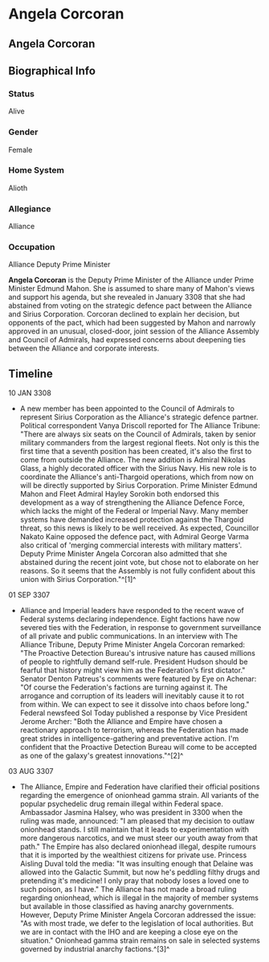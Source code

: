 # Angela Corcoran
## Angela Corcoran

		

## Biographical Info

### Status

Alive

### Gender

Female

### Home System

Alioth

### Allegiance

Alliance

### Occupation

Alliance Deputy Prime Minister

**Angela Corcoran** is the Deputy Prime Minister of the Alliance under Prime Minister Edmund Mahon. She is assumed to share many of Mahon's views and support his agenda, but she revealed in January 3308 that she had abstained from voting on the strategic defence pact between the Alliance and Sirius Corporation. Corcoran declined to explain her decision, but opponents of the pact, which had been suggested by Mahon and narrowly approved in an unusual, closed-door, joint session of the Alliance Assembly and Council of Admirals, had expressed concerns about deepening ties between the Alliance and corporate interests.

## Timeline

10 JAN 3308

- A new member has been appointed to the Council of Admirals to represent Sirius Corporation as the Alliance's strategic defence partner. Political correspondent Vanya Driscoll reported for The Alliance Tribune: "There are always six seats on the Council of Admirals, taken by senior military commanders from the largest regional fleets. Not only is this the first time that a seventh position has been created, it's also the first to come from outside the Alliance. The new addition is Admiral Nikolas Glass, a highly decorated officer with the Sirius Navy. His new role is to coordinate the Alliance's anti-Thargoid operations, which from now on will be directly supported by Sirius Corporation. Prime Minister Edmund Mahon and Fleet Admiral Hayley Sorokin both endorsed this development as a way of strengthening the Alliance Defence Force, which lacks the might of the Federal or Imperial Navy. Many member systems have demanded increased protection against the Thargoid threat, so this news is likely to be well received. As expected, Councillor Nakato Kaine opposed the defence pact, with Admiral George Varma also critical of 'merging commercial interests with military matters'. Deputy Prime Minister Angela Corcoran also admitted that she abstained during the recent joint vote, but chose not to elaborate on her reasons. So it seems that the Assembly is not fully confident about this union with Sirius Corporation."^[1]^

01 SEP 3307

- Alliance and Imperial leaders have responded to the recent wave of Federal systems declaring independence. Eight factions have now severed ties with the Federation, in response to government surveillance of all private and public communications. In an interview with The Alliance Tribune, Deputy Prime Minister Angela Corcoran remarked: "The Proactive Detection Bureau's intrusive nature has caused millions of people to rightfully demand self-rule. President Hudson should be fearful that history might view him as the Federation's first dictator." Senator Denton Patreus's comments were featured by Eye on Achenar: "Of course the Federation's factions are turning against it. The arrogance and corruption of its leaders will inevitably cause it to rot from within. We can expect to see it dissolve into chaos before long." Federal newsfeed Sol Today published a response by Vice President Jerome Archer: "Both the Alliance and Empire have chosen a reactionary approach to terrorism, whereas the Federation has made great strides in intelligence-gathering and preventative action. I'm confident that the Proactive Detection Bureau will come to be accepted as one of the galaxy's greatest innovations."^[2]^

03 AUG 3307

- The Alliance, Empire and Federation have clarified their official positions regarding the emergence of onionhead gamma strain. All variants of the popular psychedelic drug remain illegal within Federal space. Ambassador Jasmina Halsey, who was president in 3300 when the ruling was made, announced: "I am pleased that my decision to outlaw onionhead stands. I still maintain that it leads to experimentation with more dangerous narcotics, and we must steer our youth away from that path." The Empire has also declared onionhead illegal, despite rumours that it is imported by the wealthiest citizens for private use. Princess Aisling Duval told the media: "It was insulting enough that Delaine was allowed into the Galactic Summit, but now he's peddling filthy drugs and pretending it's medicine! I only pray that nobody loses a loved one to such poison, as I have." The Alliance has not made a broad ruling regarding onionhead, which is illegal in the majority of member systems but available in those classified as having anarchy governments. However, Deputy Prime Minister Angela Corcoran addressed the issue: "As with most trade, we defer to the legislation of local authorities. But we are in contact with the IHO and are keeping a close eye on the situation." Onionhead gamma strain remains on sale in selected systems governed by industrial anarchy factions.^[3]^